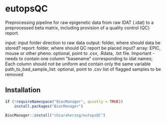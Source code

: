 # eutopsQC

Preprocessing pipeline for raw epigenetic data from raw IDAT (.idat) to a preprocessed beta matrix, including provision of a quality control (QC) report.

input: input folder direction to raw data
output: folder, where should data be stored?
report: folder, where should QC report be placed input?
array: EPIC, mouse or other
pheno: optional, point to .csv, .Rdata, .txt file. Important - needs to contain one column "basename" corresponding to idat names; Each column should not be uniform and contain only the same variable
path_to_bad_sample_list: optional, point to .csv list of flagged samples to be removed


## Installation

```r
if (!requireNamespace("BiocManager", quietly = TRUE))
    install.packages("BiocManager")

BiocManager::install("chiaraherzog/eutopsQC")
```